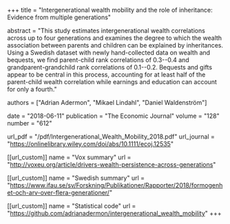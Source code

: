 +++
title = "Intergenerational wealth mobility and the role of inheritance: Evidence from multiple generations"

abstract = "This study estimates intergenerational wealth correlations across up to four generations and examines the degree to which the wealth association between parents and children can be explained by inheritances. Using a Swedish dataset with newly hand-collected data on wealth and bequests, we find parent-child rank correlations of 0.3--0.4 and grandparent-grandchild rank correlations of 0.1--0.2. Bequests and gifts appear to be central in this process, accounting for at least half of the parent-child wealth correlation while earnings and education can account for only a fourth."

authors = ["Adrian Adermon", "Mikael Lindahl", "Daniel Waldenström"]

date = "2018-06-11"
publication = "The Economic Journal"
volume = "128"
number = "612"

url_pdf = "/pdf/Intergenerational_Wealth_Mobility_2018.pdf"
url_journal = "https://onlinelibrary.wiley.com/doi/abs/10.1111/ecoj.12535"

[[url_custom]]
name = "Vox summary"
url = "http://voxeu.org/article/drivers-wealth-persistence-across-generations"

[[url_custom]]
name = "Swedish summary"
url = "https://www.ifau.se/sv/Forskning/Publikationer/Rapporter/2018/formogenhet-och-arv-over-flera-generationer/"

[[url_custom]]
name = "Statistical code"
url = "https://github.com/adrianadermon/intergenerational_wealth_mobility"
+++
